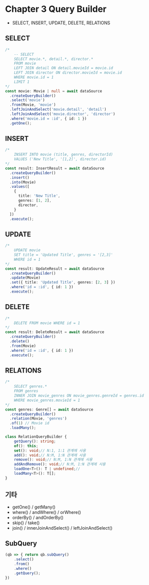 # Chapter 3 Query Builder

- SELECT, INSERT, UPDATE, DELETE, RELATIONS

## SELECT

```ts
/*
    -- SELECT
    SELECT movie.*, detail.*, director.*
    FROM movie
    LEFT JOIN detail ON detail.movieId = movie.id
    LEFT JOIN director ON director.movieId = movie.id
    WHERE movie.id = 1
    LIMIT 1
*/
const movie: Movie | null = await dataSource
  .createQueryBuilder()
  .select('movie')
  .from(Movie, 'movie')
  .leftJoinAndSelect('movie.detail', 'detail')
  .leftJoinAndSelect('movie.director', 'director')
  .where('movie.id = :id', { id: 1 })
  .getOne();
```

## INSERT

```ts
/*
    INSERT INTO movie (title, genres, directorId)
    VALUES ('New Title', '[1,2]', director.id)
*/
const result: InsertResult = await dataSource
  .createQueryBuilder()
  .insert()
  .into(Movie)
  .values([
    {
      title: 'New Title',
      genres: [1, 2],
      director,
    }
  ])
  .execute();
```

## UPDATE

```ts
/*
    UPDATE movie
    SET title = 'Updated Title', genres = '[2,3]'
    WHERE id = 1
*/
const result: UpdateResult = await dataSource
  .createQueryBuilder()
  .update(Movie)
  .set({ title: 'Updated Title', genres: [2, 3] })
  .where('id = :id', { id: 1 })
  .execute();
```

## DELETE

```ts
/*
    DELETE FROM movie WHERE id = 1
*/
const result: DeleteResult = await dataSource
  .createQueryBuilder()
  .delete()
  .from(Movie)
  .where('id = :id', { id: 1 })
  .execute();
```

## RELATIONS

```ts
/*
    SELECT genres.*
    FROM genres
    INNER JOIN movie_genres ON movie_genres.genreId = genres.id
    WHERE movie_genres.movieId = 1
*/
const genres: Genre[] = await dataSource
  .createQueryBuilder()
  .relation(Movie, 'genres')
  .of(1) // Movie id
  .loadMany();

class RelationQueryBuilder {
    getQuery(): string;
    of(): this;
    set(): void;// N:1, 1:1 관계에 사용
    add(): void;// N:M, 1:N 관계에 사용
    remove(): void;// N:M, 1:N 관계에 사용
    addAndRemove(): void;// N:M, 1:N 관계에 사용
    loadOne<T>(): T | undefined;//
    loadMany<T>(): T[];
}
```

## 기타

- getOne() / getMany()
- where() / andWhere() / orWhere()
- orderBy() / andOrderBy()
- skip() / take()
- join() / innerJoinAndSelect() / leftJoinAndSelect()

## SubQuery

```ts
(qb => { return qb.subQuery()
    .select()
    .from()
    .where()
    .getQuery();
})
```
